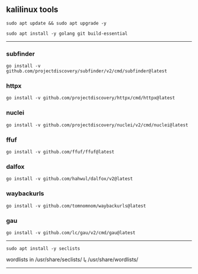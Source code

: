 ## kalilinux tools


```
sudo apt update && sudo apt upgrade -y
```


```
sudo apt install -y golang git build-essential
```

---

### subfinder

```
go install -v github.com/projectdiscovery/subfinder/v2/cmd/subfinder@latest
```

### httpx

```
go install -v github.com/projectdiscovery/httpx/cmd/httpx@latest
```


### nuclei

```
go install -v github.com/projectdiscovery/nuclei/v2/cmd/nuclei@latest
```

### ffuf

```
go install -v github.com/ffuf/ffuf@latest
```

### dalfox

```
go install -v github.com/hahwul/dalfox/v2@latest
```

### waybackurls

```
go install -v github.com/tomnomnom/waybackurls@latest
```

### gau

```
go install -v github.com/lc/gau/v2/cmd/gau@latest
```

---

```
sudo apt install -y seclists
```
wordlists in /usr/share/seclists/ یا /usr/share/wordlists/

---
